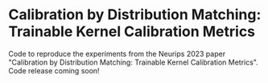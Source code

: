 # Calibration by Distribution Matching: Trainable Kernel Calibration Metrics
Code to reproduce the experiments from the Neurips 2023 paper "Calibration by Distribution Matching: Trainable Kernel Calibration Metrics". Code release coming soon!
